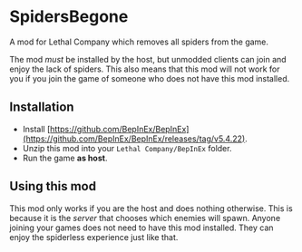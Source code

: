 # SpidersBegone
A mod for Lethal Company which removes all spiders from the game.

The mod *must* be installed by the host, but unmodded clients can join and enjoy the lack of spiders.
This also means that this mod will not work for you if you join the game of someone who does not have
this mod installed.

## Installation
- Install [https://github.com/BepInEx/BepInEx](https://github.com/BepInEx/BepInEx/releases/tag/v5.4.22).
- Unzip this mod into your `Lethal Company/BepInEx` folder.
- Run the game **as host**.

## Using this mod
This mod only works if you are the host and does nothing otherwise. 
This is because it is the *server* that chooses which enemies will spawn. Anyone joining your games does not need 
to have this mod installed. They can enjoy the spiderless experience just like that.
